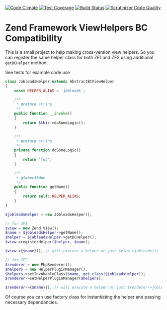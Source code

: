 [![Code Climate](https://codeclimate.com/github/tworzenieweb/zf-bc-view-helpers/badges/gpa.svg)](https://codeclimate.com/github/tworzenieweb/zf-bc-view-helpers) [![Test Coverage](https://codeclimate.com/github/tworzenieweb/zf-bc-view-helpers/badges/coverage.svg)](https://codeclimate.com/github/tworzenieweb/zf-bc-view-helpers/coverage) [![Build Status](https://travis-ci.org/tworzenieweb/zf-bc-view-helpers.svg?branch=master)](https://travis-ci.org/tworzenieweb/zf-bc-view-helpers)
[![Scrutinizer Code Quality](https://scrutinizer-ci.com/g/tworzenieweb/zf-bc-view-helpers/badges/quality-score.png?b=master)](https://scrutinizer-ci.com/g/tworzenieweb/zf-bc-view-helpers/?branch=master)

Zend Framework ViewHelpers BC Compatibility
=======

This is a small project to help making cross-version view helpers.
So you can register the same helper class for both ZF1 and ZF2 using additional `getBCHelper` method.

See tests for example code use

```php
class JobleadsHelper extends AbstractBCViewHelper
{
    const HELPER_ALIAS = 'jobleads';

    /**
     * @return string
     */
    public function __invoke()
    {
        return $this->doSomeLogic();
    }

    /**
     * @return string
     */
    private function doSomeLogic()
    {
        return 'foo';
    }

    /**
     * @inheritdoc
     */
    public function getName()
    {
        return self::HELPER_ALIAS;
    }
}
```

```php
$jobleadsHelper = new JobleadsHelper();

// for ZF1
$view = new Zend_View();
$name = $jobleadsHelper->getName();
$helper = $jobleadsHelper->getBCHelper();
$view->registerHelper($helper, $name);

$view->{$name}(); // will execute a helper or just $view->jobleads();

// for ZF2
$renderer = new PhpRenderer();
$helpers = new HelperPluginManager();
$helpers->setInvokableClass($name, get_class($jobleadsHelper));
$renderer->setHelperPluginManager($helpers);

$renderer->{$name}(); // will execute a helper or just $renderer->jobleads();
```

Of course you can use factory class for instantiating the helper and passing necessary dependancies.
